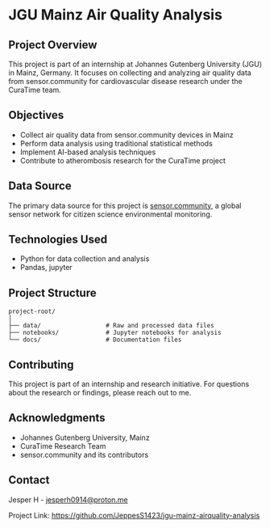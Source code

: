# JGU Mainz Air Quality Analysis

## Project Overview
This project is part of an internship at Johannes Gutenberg University (JGU) in Mainz, Germany. It focuses on collecting and analyzing air quality data from sensor.community for cardiovascular disease research under the CuraTime team.

## Objectives
- Collect air quality data from sensor.community devices in Mainz
- Perform data analysis using traditional statistical methods
- Implement AI-based analysis techniques
- Contribute to atherombosis research for the CuraTime project

## Data Source
The primary data source for this project is [sensor.community](https://sensor.community/), a global sensor network for citizen science environmental monitoring.

## Technologies Used
- Python for data collection and analysis
- Pandas, jupyter

## Project Structure
```
project-root/
│
├── data/                  # Raw and processed data files
├── notebooks/             # Jupyter notebooks for analysis
└── docs/                  # Documentation files
```

## Contributing
This project is part of an internship and research initiative. For questions about the research or findings, please reach out to me.

## Acknowledgments
- Johannes Gutenberg University, Mainz
- CuraTime Research Team
- sensor.community and its contributors

## Contact
Jesper H - jesperh0914@proton.me

Project Link: https://github.com/JeppesS1423/jgu-mainz-airquality-analysis
